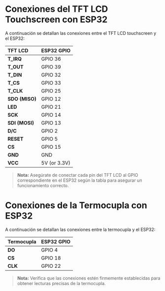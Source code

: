 # Conexiones del TFT LCD Touchscreen con ESP32

A continuación se detallan las conexiones entre el TFT LCD touchscreen y el ESP32:

| **TFT LCD**        | **ESP32 GPIO** |
|:-------------------|:---------------|
| **T_IRQ**          | GPIO 36        |
| **T_OUT**          | GPIO 39        |
| **T_DIN**          | GPIO 32        |
| **T_CS**           | GPIO 33        |
| **T_CLK**      | GPIO 25        |
| **SDO (MISO)**     | GPIO 12        |
| **LED**            | GPIO 21        |
| **SCK**            | GPIO 14        |
| **SDI (MOSI)**     | GPIO 13        |
| **D/C**            | GPIO 2         |
| **RESET**          | GPIO 5         |
| **CS**             | GPIO 15        |
| **GND**            | GND            |
| **VCC**            | 5V (or 3.3V)   |

> **Nota:** Asegúrate de conectar cada pin del TFT LCD al GPIO correspondiente en el ESP32 según la tabla para asegurar un funcionamiento correcto.

# Conexiones de la Termocupla con ESP32

A continuación se detallan las conexiones entre la termocupla y el ESP32:

| **Termocupla** | **ESP32 GPIO** |
|:---------------|:---------------|
| **DO**         | GPIO 4         |
| **CS**         | GPIO 18        |
| **CLK**        | GPIO 22        |

> **Nota:** Verifica que las conexiones estén firmemente establecidas para obtener lecturas precisas de la termocupla.

